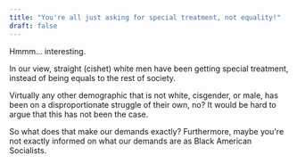 ```yaml
---
title: "You're all just asking for special treatment, not equality!"
draft: false
---
```


Hmmm... interesting.  
  
In our view, straight (cishet) white men have been getting special treatment, instead of being equals to the rest of society.  
  
Virtually any other demographic that is not white, cisgender, or male, has been on a disproportionate struggle of their own, no? It would be hard to argue that this has not been the case.  
  
So what does that make our demands exactly? Furthermore, maybe you're not exactly informed on what our demands are as Black American Socialists.


